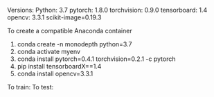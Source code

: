 Versions:
Python: 3.7
pytorch: 1.8.0
torchvision: 0.9.0
tensorboard: 1.4
opencv: 3.3.1
scikit-image=0.19.3




To create a compatible Anaconda container 
1. conda create -n monodepth python=3.7
2. conda activate myenv
3. conda install pytorch=0.4.1 torchvision=0.2.1 -c pytorch
4. pip install tensorboardX==1.4
5. conda install opencv=3.3.1




To train: 
To test: 
